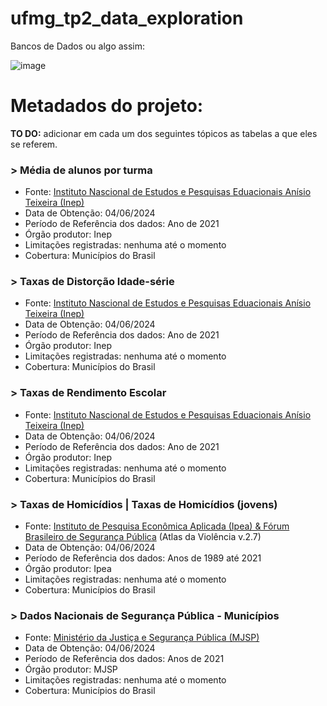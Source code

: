 # ufmg_tp2_data_exploration
  Bancos de Dados ou algo assim:
  
  ![image](https://github.com/DuarteDvv/UFMG.ibd_tp2_data_exploration/assets/140446172/04e7fce0-7487-4fed-a535-e95590b57933)

# Metadados do projeto:

**TO DO:** adicionar em cada um dos seguintes tópicos as tabelas a que eles se referem.

  ### > Média de alunos por turma
  + Fonte: [Instituto Nascional de Estudos e Pesquisas Eduacionais Anísio Teixeira (Inep)](https://www.gov.br/inep/pt-br/acesso-a-informacao/dados-abertos/indicadores-educacionais/media-de-alunos-por-turma)
  + Data de Obtenção: 04/06/2024
  + Período de Referência dos dados: Ano de 2021
  + Órgão produtor: Inep
  + Limitações registradas: nenhuma até o momento
  + Cobertura: Municípios do Brasil 
  
  ### > Taxas de Distorção Idade-série
  + Fonte: [Instituto Nascional de Estudos e Pesquisas Eduacionais Anísio Teixeira (Inep)](https://www.gov.br/inep/pt-br/acesso-a-informacao/dados-abertos/indicadores-educacionais/taxas-de-distorcao-idade-serie)
  + Data de Obtenção: 04/06/2024
  + Período de Referência dos dados: Ano de 2021
  + Órgão produtor: Inep
  + Limitações registradas: nenhuma até o momento
  + Cobertura: Municípios do Brasil 
 
  ### > Taxas de Rendimento Escolar
  + Fonte: [Instituto Nascional de Estudos e Pesquisas Eduacionais Anísio Teixeira (Inep)](https://www.gov.br/inep/pt-br/acesso-a-informacao/dados-abertos/indicadores-educacionais/taxas-de-rendimento-escolar)
  + Data de Obtenção: 04/06/2024
  + Período de Referência dos dados: Ano de 2021
  + Órgão produtor: Inep
  + Limitações registradas: nenhuma até o momento
  + Cobertura: Municípios do Brasil
    
  ### > Taxas de Homicídios | Taxas de Homicídios (jovens)
  + Fonte: [Instituto de Pesquisa Econômica Aplicada (Ipea) & Fórum Brasileiro de Segurança Pública](https://www.ipea.gov.br/atlasviolencia/filtros-series/1/homicidios) (Atlas da Violência v.2.7)
  + Data de Obtenção: 04/06/2024
  + Período de Referência dos dados: Anos de 1989 até 2021
  + Órgão produtor: Ipea
  + Limitações registradas: nenhuma até o momento
  + Cobertura: Municípios do Brasil
    
  ### > Dados Nacionais de Segurança Pública - Municípios
  + Fonte: [Ministério da Justiça e Segurança Pública (MJSP)](https://dados.gov.br/dados/conjuntos-dados/sistema-nacional-de-estatisticas-de-seguranca-publica)
  + Data de Obtenção: 04/06/2024
  + Período de Referência dos dados: Anos de 2021
  + Órgão produtor: MJSP
  + Limitações registradas: nenhuma até o momento
  + Cobertura: Municípios do Brasil 

  
